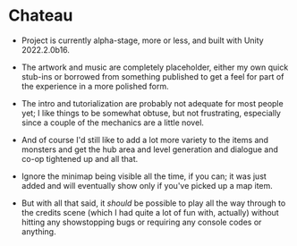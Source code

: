 # Chateau

- Project is currently alpha-stage, more or less, and built with Unity 2022.2.0b16.
- The artwork and music are completely placeholder, either my own quick stub-ins or borrowed from something published to get a feel for part of the experience in a more polished form.
- The intro and tutorialization are probably not adequate for most people yet; I like things to be somewhat obtuse, but not frustrating, especially since a couple of the mechanics are a little novel.
- And of course I'd still like to add a lot more variety to the items and monsters and get the hub area and level generation and dialogue and co-op tightened up and all that.
- Ignore the minimap being visible all the time, if you can; it was just added and will eventually show only if you've picked up a map item.

- But with all that said, it *should* be possible to play all the way through to the credits scene (which I had quite a lot of fun with, actually) without hitting any showstopping bugs or requiring any console codes or anything.
